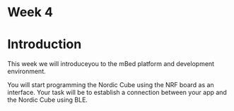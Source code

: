 # Week 4

# Introduction

This week we will introduceyou to the mBed platform and development environment.

You will start programming the Nordic Cube using the NRF board as an interface. Your task will be to establish a connection between your app and the Nordic Cube using BLE. 

